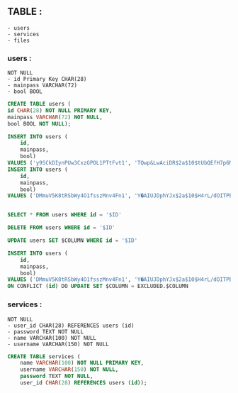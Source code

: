 ## TABLE :

	- users 
	- services
	- files

### users :
	NOT NULL
	- id Primary Key CHAR(28)
	- mainpass VARCHAR(72)
	- bool BOOL

```sql
CREATE TABLE users (
id CHAR(28) NOT NULL PRIMARY KEY,
mainpass VARCHAR(72) NOT NULL,
bool BOOL NOT NULL);
```

```sql
INSERT INTO users (
	id,
	mainpass,
	bool)
VALUES ('y9SCkDIynPUw3CxzGPOL1PTtFvt1', 'TQwp&LwAciDR$2a$10$tUbQEfH7p6M41VWXhQrdeOH95vKbg/P3hj3EpZqzGkMd9rI2xCNTC', TRUE);
INSERT INTO users (
	id,
	mainpass,
	bool)
VALUES ('DMmuV5K8tRSbWy4O1fsszMnv4Fn1', 'Y�AIUJDphYJx$2a$10$H4rL/dOITPBHmcYuCK0S0uEvuhJ1Yw8PjieQpB4vc7F.SkcO7MW..', TRUE);
```

```sql

SELECT * FROM users WHERE id = '$ID'

DELETE FROM users WHERE id = '$ID'

UPDATE users SET $COLUMN WHERE id = '$ID'

INSERT INTO users (
	id,
	mainpass,
	bool)
VALUES ('DMmuV5K8tRSbWy4O1fsszMnv4Fn1', 'Y�AIUJDphYJx$2a$10$H4rL/dOITPBHmcYuCK0S0uEvuhJ1Yw8PjieQpB4vc7F.SkcO7MW..', TRUE)
ON CONFLICT (id) DO UPDATE SET $COLUMN = EXCLUDED.$COLUMN
```
### services : 
	NOT NULL
	- user_id CHAR(28) REFERENCES users (id)
	- password TEXT NOT NULL 
	- name VARCHAR(100) NOT NULL
	- username VARCHAR(150) NOT NULL

```sql
CREATE TABLE services (
	name VARCHAR(100) NOT NULL PRIMARY KEY,
	username VARCHAR(150) NOT NULL,
	password TEXT NOT NULL,
	user_id CHAR(28) REFERENCES users (id));
```
